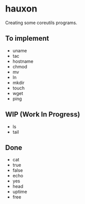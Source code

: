 # hauxon

Creating some coreutils programs.

## To implement

- uname
- tac
- hostname
- chmod
- mv
- ln
- mkdir
- touch
- wget
- ping

## WIP (Work In Progress)

- ls
- tail

## Done

- cat
- true
- false
- echo
- yes
- head
- uptime
- free
